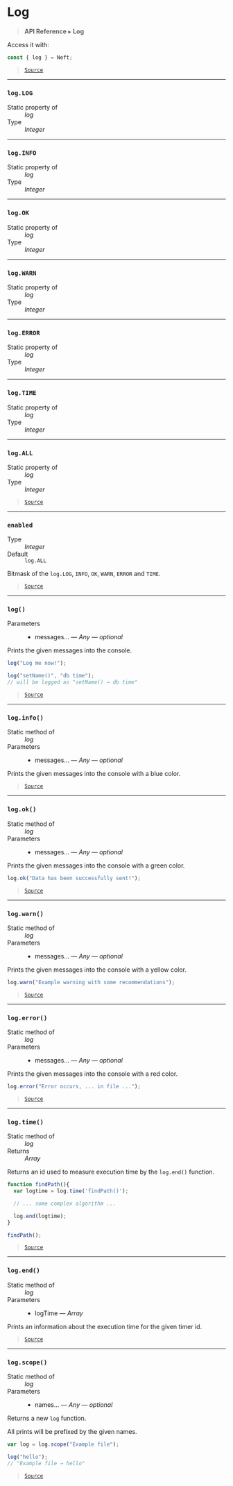 # Log

> **API Reference** ▸ **Log**

<!-- toc -->
Access it with:
```javascript
const { log } = Neft;
```


> [`Source`](https://github.com/Neft-io/neft/blob/f9c128ccb37aa79380c961e878cd76ec9e79c99e/src/log/index.litcoffee)


* * * 

### `log.LOG`

<dl><dt>Static property of</dt><dd><i>log</i></dd><dt>Type</dt><dd><i>Integer</i></dd></dl>


* * * 

### `log.INFO`

<dl><dt>Static property of</dt><dd><i>log</i></dd><dt>Type</dt><dd><i>Integer</i></dd></dl>


* * * 

### `log.OK`

<dl><dt>Static property of</dt><dd><i>log</i></dd><dt>Type</dt><dd><i>Integer</i></dd></dl>


* * * 

### `log.WARN`

<dl><dt>Static property of</dt><dd><i>log</i></dd><dt>Type</dt><dd><i>Integer</i></dd></dl>


* * * 

### `log.ERROR`

<dl><dt>Static property of</dt><dd><i>log</i></dd><dt>Type</dt><dd><i>Integer</i></dd></dl>


* * * 

### `log.TIME`

<dl><dt>Static property of</dt><dd><i>log</i></dd><dt>Type</dt><dd><i>Integer</i></dd></dl>


* * * 

### `log.ALL`

<dl><dt>Static property of</dt><dd><i>log</i></dd><dt>Type</dt><dd><i>Integer</i></dd></dl>


> [`Source`](https://github.com/Neft-io/neft/blob/f9c128ccb37aa79380c961e878cd76ec9e79c99e/src/log/index.litcoffee#integer-logall)


* * * 

### `enabled`

<dl><dt>Type</dt><dd><i>Integer</i></dd><dt>Default</dt><dd><code>log.ALL</code></dd></dl>

Bitmask of the `log.LOG`, `INFO`, `OK`, `WARN`, `ERROR` and `TIME`.


> [`Source`](https://github.com/Neft-io/neft/blob/f9c128ccb37aa79380c961e878cd76ec9e79c99e/src/log/index.litcoffee#integer-enabled--logall)


* * * 

### `log()`

<dl><dt>Parameters</dt><dd><ul><li>messages... — <i>Any</i> — <i>optional</i></li></ul></dd></dl>

Prints the given messages into the console.

```javascript
log("Log me now!");

log("setName()", "db time");
// will be logged as "setName() → db time"
```


> [`Source`](https://github.com/Neft-io/neft/blob/f9c128ccb37aa79380c961e878cd76ec9e79c99e/src/log/index.litcoffee#logany-messages)


* * * 

### `log.info()`

<dl><dt>Static method of</dt><dd><i>log</i></dd><dt>Parameters</dt><dd><ul><li>messages... — <i>Any</i> — <i>optional</i></li></ul></dd></dl>

Prints the given messages into the console with a blue color.


> [`Source`](https://github.com/Neft-io/neft/blob/f9c128ccb37aa79380c961e878cd76ec9e79c99e/src/log/index.litcoffee#loginfoany-messages)


* * * 

### `log.ok()`

<dl><dt>Static method of</dt><dd><i>log</i></dd><dt>Parameters</dt><dd><ul><li>messages... — <i>Any</i> — <i>optional</i></li></ul></dd></dl>

Prints the given messages into the console with a green color.

```javascript
log.ok("Data has been successfully sent!");
```


> [`Source`](https://github.com/Neft-io/neft/blob/f9c128ccb37aa79380c961e878cd76ec9e79c99e/src/log/index.litcoffee#logokany-messages)


* * * 

### `log.warn()`

<dl><dt>Static method of</dt><dd><i>log</i></dd><dt>Parameters</dt><dd><ul><li>messages... — <i>Any</i> — <i>optional</i></li></ul></dd></dl>

Prints the given messages into the console with a yellow color.

```javascript
log.warn("Example warning with some recommendations");
```


> [`Source`](https://github.com/Neft-io/neft/blob/f9c128ccb37aa79380c961e878cd76ec9e79c99e/src/log/index.litcoffee#logwarnany-messages)


* * * 

### `log.error()`

<dl><dt>Static method of</dt><dd><i>log</i></dd><dt>Parameters</dt><dd><ul><li>messages... — <i>Any</i> — <i>optional</i></li></ul></dd></dl>

Prints the given messages into the console with a red color.

```javascript
log.error("Error occurs, ... in file ...");
```


> [`Source`](https://github.com/Neft-io/neft/blob/f9c128ccb37aa79380c961e878cd76ec9e79c99e/src/log/index.litcoffee#logerrorany-messages)


* * * 

### `log.time()`

<dl><dt>Static method of</dt><dd><i>log</i></dd><dt>Returns</dt><dd><i>Array</i></dd></dl>

Returns an id used to measure execution time by the `log.end()` function.

```javascript
function findPath(){
  var logtime = log.time('findPath()');

  // ... some complex algorithm ...

  log.end(logtime);
}

findPath();
```


> [`Source`](https://github.com/Neft-io/neft/blob/f9c128ccb37aa79380c961e878cd76ec9e79c99e/src/log/index.litcoffee#array-logtime)


* * * 

### `log.end()`

<dl><dt>Static method of</dt><dd><i>log</i></dd><dt>Parameters</dt><dd><ul><li>logTime — <i>Array</i></li></ul></dd></dl>

Prints an information about the execution time for the given timer id.


> [`Source`](https://github.com/Neft-io/neft/blob/f9c128ccb37aa79380c961e878cd76ec9e79c99e/src/log/index.litcoffee#logendarray-logtime)


* * * 

### `log.scope()`

<dl><dt>Static method of</dt><dd><i>log</i></dd><dt>Parameters</dt><dd><ul><li>names... — <i>Any</i> — <i>optional</i></li></ul></dd></dl>

Returns a new `log` function.

All prints will be prefixed by the given names.

```javascript
var log = log.scope("Example file");

log("hello");
// "Example file → hello"
```


> [`Source`](https://github.com/Neft-io/neft/blob/f9c128ccb37aa79380c961e878cd76ec9e79c99e/src/log/index.litcoffee#logscopeany-names)

